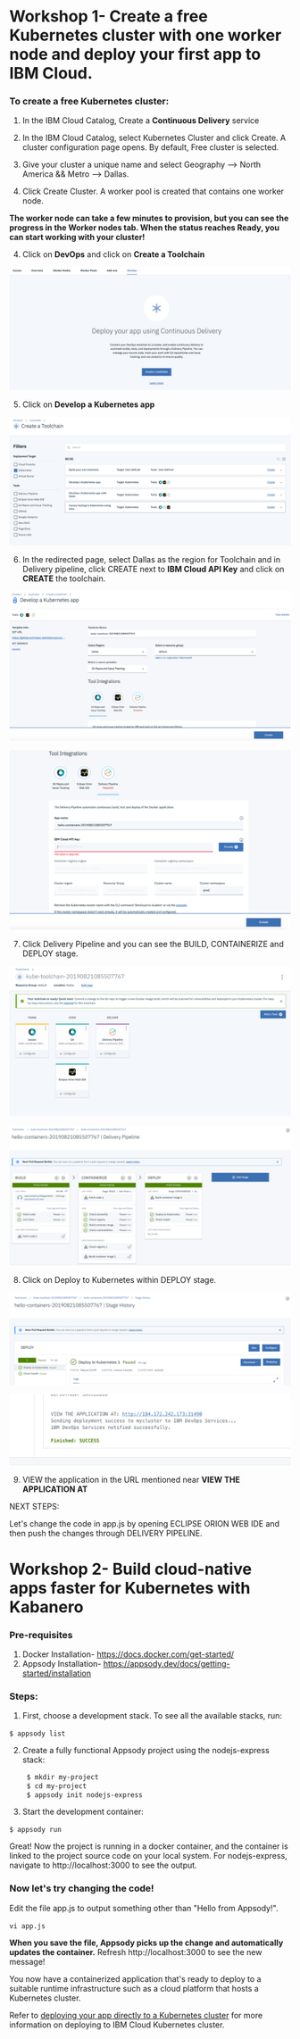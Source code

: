 # Workshop 1- Create a free Kubernetes cluster with one worker node and deploy your first app to IBM Cloud.

### To create a free Kubernetes cluster:

1. In the IBM Cloud Catalog, Create a **Continuous Delivery** service

1. In the IBM Cloud Catalog, select Kubernetes Cluster and click Create. A cluster configuration page opens. By default, Free cluster is selected.

2. Give your cluster a unique name and select Geography --> North America && Metro --> Dallas.

3. Click Create Cluster. A worker pool is created that contains one worker node.

**The worker node can take a few minutes to provision, but you can see the progress in the Worker nodes tab. When the status reaches Ready, you can start working with your cluster!**

4. Click on **DevOps** and click on **Create a Toolchain** 

![DevOps](/images/9.png)

5. Click on **Develop a Kubernetes app** 

![DevOps](/images/1.png)

6. In the redirected page, select Dallas as the region for Toolchain and in Delivery pipeline, click CREATE next to **IBM Cloud API Key** and click on **CREATE** the toolchain.

![DevOps](/images/8.png)

![DevOps](/images/7.png)

7. Click Delivery Pipeline and you can see the BUILD, CONTAINERIZE and DEPLOY stage.

![DevOps](/images/6.png)

![DevOps](/images/delivery_pipeline.png)

8. Click on Deploy to Kubernetes within DEPLOY stage.

![DevOps](/images/2.png)

![DevOps](/images/5.png)

9. VIEW the application in the URL mentioned near **VIEW THE APPLICATION AT**


NEXT STEPS:

Let's change the code in app.js by opening ECLIPSE ORION WEB IDE and then push the changes through DELIVERY PIPELINE.

# Workshop 2- Build cloud-native apps faster for Kubernetes with Kabanero

### Pre-requisites

1. Docker Installation- https://docs.docker.com/get-started/
2. Appsody Installation- https://appsody.dev/docs/getting-started/installation

### Steps:

1. First, choose a development stack. To see all the available stacks, run:

``
      $ appsody list
            ``

2. Create a fully functional Appsody project using the nodejs-express stack:

     ```
      $ mkdir my-project
      $ cd my-project
      $ appsody init nodejs-express
      ```

3. Start the development container:

``
      $ appsody run
``

Great! Now the project is running in a docker container, and the container is linked to the project source code on your local system. For nodejs-express, navigate to http://localhost:3000 to see the output.


### Now let's try changing the code!


Edit the file app.js to output something other than "Hello from Appsody!".

``
vi app.js
``

**When you save the file, Appsody picks up the change and automatically updates the container.** Refresh http://localhost:3000 to see the new message!


You now have a containerized application that's ready to deploy to a suitable runtime infrastructure such as a cloud platform that hosts a Kubernetes cluster.


Refer to [deploying your app directly to a Kubernetes cluster](https://appsody.dev/docs/using-appsody/building-and-deploying) for more information on deploying to IBM Cloud Kubernetes cluster.
